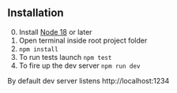 ## Installation

0. Install [Node 18](https://nodejs.org/en) or later
1. Open terminal inside root project folder
2. `npm install`
3. To run tests launch `npm test`
4. To fire up the dev server `npm run dev`

By default dev server listens http://localhost:1234
